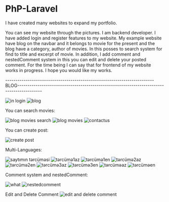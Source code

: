 # PhP-Laravel
I have created many websites to expand my portfolio.

You can see my website through the pictures. I am backend developer.  I have added login and register features to my website. My example website have blog on the navbar and it belongs to movie for the present and the blog have a category, author of movies. In this posses to search system for find to title and excerpt of movie. In addition, I add comment and nestedComment system in this you can edit and delete your posted comment. For the time being I can say that for frontend of my website works in progress. I hope you would like my works.

-------------------------------------------------------------------------BLOG------------------------------------------------------------------------------------------

![in login](https://user-images.githubusercontent.com/111653544/194897062-185608f0-d9db-41a4-b6d4-bc26a8d5b8f1.PNG)
![blog](https://user-images.githubusercontent.com/111653544/194897058-73817810-4941-46d7-aba2-7174014de7e0.PNG)

You can search movies:

![blog movies search](https://user-images.githubusercontent.com/111653544/194897054-0d420ab0-ecd0-4598-bec2-bb6afd7298b8.PNG)
![blog movies](https://user-images.githubusercontent.com/111653544/194897045-7d68cff7-7b6e-4841-809e-f84e17143960.PNG)
![contactus](https://user-images.githubusercontent.com/111653544/194897060-25a4a6b4-184d-4070-8b36-03df97f7993e.PNG)

You can create post:

![create post](https://user-images.githubusercontent.com/111653544/200363524-c0ad2e6e-8888-4968-8f7a-8523d6ec3533.PNG)

Multi-Languages:

![saytımın tərcüməsi](https://user-images.githubusercontent.com/111653544/194897079-f3b1651c-f9e6-44ad-9f94-39237ae3b979.PNG)
![tərcümə1az](https://user-images.githubusercontent.com/111653544/194897080-a106936e-7ed2-4918-9998-4ee1e148b439.PNG)
![tərcümə1en](https://user-images.githubusercontent.com/111653544/194897082-c1f8023f-432e-4ad7-8c71-4b1270a17d86.PNG)
![tərcümə2az](https://user-images.githubusercontent.com/111653544/194897085-fae5375e-0245-48aa-895c-fb08b172b50b.PNG)
![tərcümə2en](https://user-images.githubusercontent.com/111653544/194897087-43cb27c1-95fd-47eb-ac59-11ab314f5524.PNG)
![tərcümə3az](https://user-images.githubusercontent.com/111653544/194897089-d8163bab-7247-4106-ae88-ce272ce3bf48.PNG)
![tərcümə3en](https://user-images.githubusercontent.com/111653544/194897091-4992878b-5791-48ac-bfef-39d12fb0008e.PNG)
![tərcüməaz](https://user-images.githubusercontent.com/111653544/194897092-9fe9251a-1eaf-4c6d-9696-e9764e22b8c2.PNG)
![tərcüməen](https://user-images.githubusercontent.com/111653544/194897094-178b5c47-1546-4f92-96eb-c346304e7643.PNG)

Comment system and nestedComment:

![what](https://user-images.githubusercontent.com/111653544/194897096-c8390cef-9d60-46fc-ae71-62032a105fb5.PNG)
![nestedcomment](https://user-images.githubusercontent.com/111653544/200357448-2940df57-55fc-4e05-97ba-52d34fa86026.PNG)

Edit and Delete Comment
![edit and delete comment](https://user-images.githubusercontent.com/111653544/200362642-1cbd8e9c-5c54-425a-b890-a922e8bd9326.PNG)
